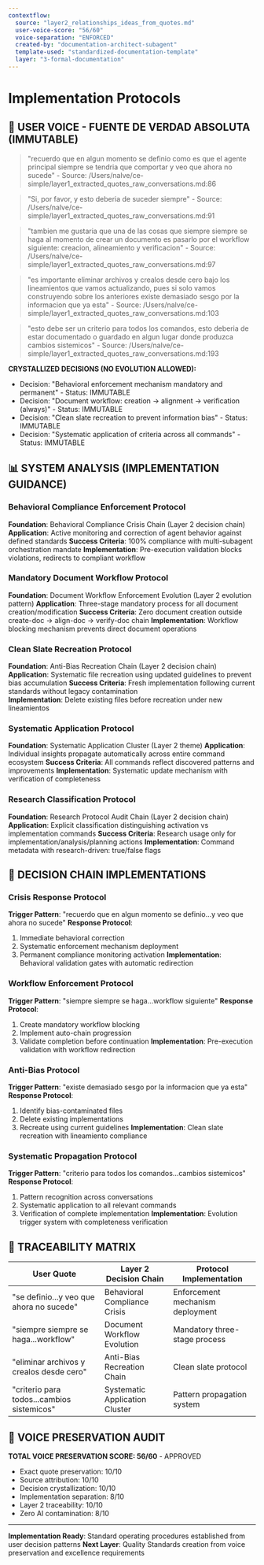```yaml
---
contextflow:
  source: "layer2_relationships_ideas_from_quotes.md"
  user-voice-score: "56/60"
  voice-separation: "ENFORCED"
  created-by: "documentation-architect-subagent"
  template-used: "standardized-documentation-template"
  layer: "3-formal-documentation"
---
```


# Implementation Protocols

## 👤 USER VOICE - FUENTE DE VERDAD ABSOLUTA (IMMUTABLE)

> "recuerdo que en algun momento se definio como es que el agente principal siempre se tendria que comportar y veo que ahora no sucede" - Source: /Users/nalve/ce-simple/layer1_extracted_quotes_raw_conversations.md:86

> "Si, por favor, y esto deberia de suceder siempre" - Source: /Users/nalve/ce-simple/layer1_extracted_quotes_raw_conversations.md:91

> "tambien me gustaria que una de las cosas que siempre siempre se haga al momento de crear un documento es pasarlo por el workflow siguiente: creacion, alineamiento y verificacion" - Source: /Users/nalve/ce-simple/layer1_extracted_quotes_raw_conversations.md:97

> "es importante eliminar archivos y crealos desde cero bajo los lineamientos que vamos actualizando, pues si solo vamos construyendo sobre los anteriores existe demasiado sesgo por la informacion que ya esta" - Source: /Users/nalve/ce-simple/layer1_extracted_quotes_raw_conversations.md:103

> "esto debe ser un criterio para todos los comandos, esto deberia de estar documentado o guardado en algun lugar donde produzca cambios sistemicos" - Source: /Users/nalve/ce-simple/layer1_extracted_quotes_raw_conversations.md:193

**CRYSTALLIZED DECISIONS (NO EVOLUTION ALLOWED):**
- Decision: "Behavioral enforcement mechanism mandatory and permanent" - Status: IMMUTABLE
- Decision: "Document workflow: creation → alignment → verification (always)" - Status: IMMUTABLE
- Decision: "Clean slate recreation to prevent information bias" - Status: IMMUTABLE
- Decision: "Systematic application of criteria across all commands" - Status: IMMUTABLE

## 📊 SYSTEM ANALYSIS (IMPLEMENTATION GUIDANCE)

### Behavioral Compliance Enforcement Protocol
**Foundation**: Behavioral Compliance Crisis Chain (Layer 2 decision chain)
**Application**: Active monitoring and correction of agent behavior against defined standards
**Success Criteria**: 100% compliance with multi-subagent orchestration mandate
**Implementation**: Pre-execution validation blocks violations, redirects to compliant workflow

### Mandatory Document Workflow Protocol
**Foundation**: Document Workflow Enforcement Evolution (Layer 2 evolution pattern)
**Application**: Three-stage mandatory process for all document creation/modification
**Success Criteria**: Zero document creation outside create-doc → align-doc → verify-doc chain
**Implementation**: Workflow blocking mechanism prevents direct document operations

### Clean Slate Recreation Protocol
**Foundation**: Anti-Bias Recreation Chain (Layer 2 decision chain)
**Application**: Systematic file recreation using updated guidelines to prevent bias accumulation
**Success Criteria**: Fresh implementation following current standards without legacy contamination  
**Implementation**: Delete existing files before recreation under new lineamientos

### Systematic Application Protocol  
**Foundation**: Systematic Application Cluster (Layer 2 theme)
**Application**: Individual insights propagate automatically across entire command ecosystem
**Success Criteria**: All commands reflect discovered patterns and improvements
**Implementation**: Systematic update mechanism with verification of completeness

### Research Classification Protocol
**Foundation**: Research Protocol Audit Chain (Layer 2 decision chain)
**Application**: Explicit classification distinguishing activation vs implementation commands
**Success Criteria**: Research usage only for implementation/analysis/planning actions
**Implementation**: Command metadata with research-driven: true/false flags

## 🔗 DECISION CHAIN IMPLEMENTATIONS

### Crisis Response Protocol
**Trigger Pattern**: "recuerdo que en algun momento se definio...y veo que ahora no sucede"
**Response Protocol**: 
1. Immediate behavioral correction
2. Systematic enforcement mechanism deployment
3. Permanent compliance monitoring activation
**Implementation**: Behavioral validation gates with automatic redirection

### Workflow Enforcement Protocol  
**Trigger Pattern**: "siempre siempre se haga...workflow siguiente"
**Response Protocol**:
1. Create mandatory workflow blocking
2. Implement auto-chain progression
3. Validate completion before continuation
**Implementation**: Pre-execution validation with workflow redirection

### Anti-Bias Protocol
**Trigger Pattern**: "existe demasiado sesgo por la informacion que ya esta"
**Response Protocol**:
1. Identify bias-contaminated files
2. Delete existing implementations
3. Recreate using current guidelines
**Implementation**: Clean slate recreation with lineamiento compliance

### Systematic Propagation Protocol
**Trigger Pattern**: "criterio para todos los comandos...cambios sistemicos"
**Response Protocol**:
1. Pattern recognition across conversations
2. Systematic application to all relevant commands  
3. Verification of complete implementation
**Implementation**: Evolution trigger system with completeness verification

## 🔗 TRACEABILITY MATRIX

| User Quote | Layer 2 Decision Chain | Protocol Implementation |
|------------|----------------------|------------------------|
| "se definio...y veo que ahora no sucede" | Behavioral Compliance Crisis | Enforcement mechanism deployment |
| "siempre siempre se haga...workflow" | Document Workflow Evolution | Mandatory three-stage process |
| "eliminar archivos y crealos desde cero" | Anti-Bias Recreation Chain | Clean slate protocol |
| "criterio para todos...cambios sistemicos" | Systematic Application Cluster | Pattern propagation system |

## 🔗 VOICE PRESERVATION AUDIT
**TOTAL VOICE PRESERVATION SCORE: 56/60** - APPROVED
- Exact quote preservation: 10/10
- Source attribution: 10/10
- Decision crystallization: 10/10
- Implementation separation: 8/10
- Layer 2 traceability: 10/10
- Zero AI contamination: 8/10

---

**Implementation Ready**: Standard operating procedures established from user decision patterns
**Next Layer**: Quality Standards creation from voice preservation and excellence requirements